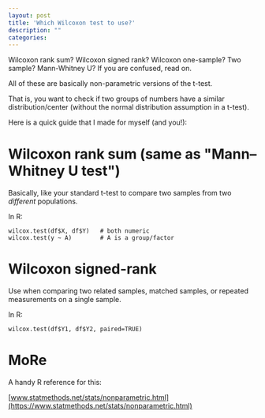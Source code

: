 ```yaml
---
layout: post
title: 'Which Wilcoxon test to use?'
description: ""
categories: 
---
```


Wilcoxon rank sum? Wilcoxon signed rank? Wilcoxon one-sample? Two sample?
Mann-Whitney U? If you are confused, read on.

All of these are basically non-parametric versions of the t-test.

That is, you want to check if two groups of numbers have a similar
distribution/center (without the normal distribution assumption in a t-test).

Here is a quick guide that I made for myself (and you!):

# Wilcoxon rank sum (same as "Mann–Whitney U test")

Basically, like your standard t-test to compare two samples from two
*different* populations.

In R:

	wilcox.test(df$X, df$Y)   # both numeric
	wilcox.test(y ~ A)        # A is a group/factor


# Wilcoxon signed-rank

Use when comparing two related samples, matched samples, or repeated
measurements on a single sample.

In R:

	wilcox.test(df$Y1, df$Y2, paired=TRUE) 
   
# MoRe

A handy R reference for this:

[www.statmethods.net/stats/nonparametric.html](https://www.statmethods.net/stats/nonparametric.html)
